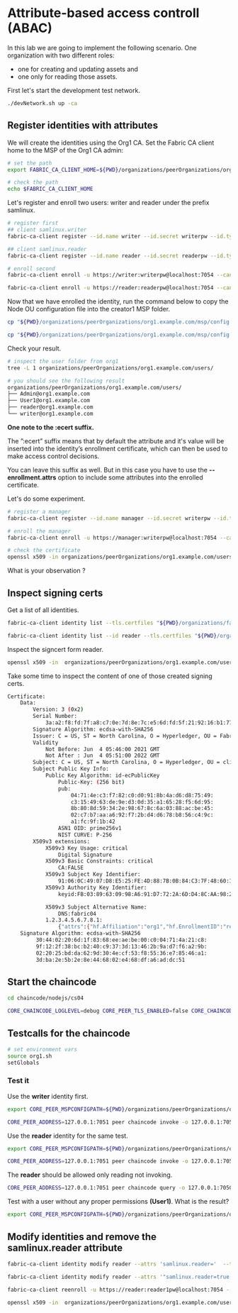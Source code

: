 # Attribute-based access controll (ABAC)

In this lab we are going to implement the following scenario. One organization with two different roles: 
- one for creating and updating assets and
- one only for reading those assets.


First let's start the development test network.
```bash
./devNetwork.sh up -ca
```

## Register identities with attributes

We will create the identities using the Org1 CA. Set the Fabric CA client home to the MSP of the Org1 CA admin:

```bash
# set the path
export FABRIC_CA_CLIENT_HOME=${PWD}/organizations/peerOrganizations/org1.example.com/

# check the path
echo $FABRIC_CA_CLIENT_HOME
```

Let's register and enroll two users: writer and reader under the prefix samlinux.

```bash
# register first
## client samlinux.writer
fabric-ca-client register --id.name writer --id.secret writerpw --id.type client --id.attrs 'samlinux.writer=true:ecert' --tls.certfiles "${PWD}/organizations/fabric-ca/org1/tls-cert.pem"

## client samlinux.reader
fabric-ca-client register --id.name reader --id.secret readerpw --id.type client --id.attrs 'samlinux.reader=true:ecert' --tls.certfiles "${PWD}/organizations/fabric-ca/org1/tls-cert.pem"
```

```bash
# enroll second
fabric-ca-client enroll -u https://writer:writerpw@localhost:7054 --caname ca-org1 -M "${PWD}/organizations/peerOrganizations/org1.example.com/users/writer@org1.example.com/msp" --tls.certfiles "${PWD}/organizations/fabric-ca/org1/tls-cert.pem"

fabric-ca-client enroll -u https://reader:readerpw@localhost:7054 --caname ca-org1 -M "${PWD}/organizations/peerOrganizations/org1.example.com/users/reader@org1.example.com/msp" --tls.certfiles "${PWD}/organizations/fabric-ca/org1/tls-cert.pem"
```

Now that we have enrolled the identity, run the command below to copy the Node OU configuration file into the creator1 MSP folder.

```bash
cp "${PWD}/organizations/peerOrganizations/org1.example.com/msp/config.yaml" "${PWD}/organizations/peerOrganizations/org1.example.com/users/writer@org1.example.com/msp/config.yaml"

cp "${PWD}/organizations/peerOrganizations/org1.example.com/msp/config.yaml" "${PWD}/organizations/peerOrganizations/org1.example.com/users/reader@org1.example.com/msp/config.yaml"
```

Check your result.
```bash
# inspect the user folder from org1
tree -L 1 organizations/peerOrganizations/org1.example.com/users/

# you should see the following result
organizations/peerOrganizations/org1.example.com/users/
├── Admin@org1.example.com
├── User1@org1.example.com
├── reader@org1.example.com
└── writer@org1.example.com
```

**One note to the :ecert suffix.**

The ”:ecert” suffix means that by default the attribute and it's value will be inserted into the identity’s enrollment certificate, which can then be used to make access control decisions.

You can leave this suffix as well. But in this case you have to use the **--enrollment.attrs** option to include some attributes into the enrolled certificate. 

Let's do some experiment.
```bash
# register a manager
fabric-ca-client register --id.name manager --id.secret writerpw --id.type client --id.attrs 'samlinux.manager=true' --tls.certfiles "${PWD}/organizations/fabric-ca/org1/tls-cert.pem"

# enroll the manager
fabric-ca-client enroll -u https://manager:writerpw@localhost:7054 --caname ca-org1 -M "${PWD}/organizations/peerOrganizations/org1.example.com/users/manager@org1.example.com/msp" --tls.certfiles "${PWD}/organizations/fabric-ca/org1/tls-cert.pem" --enrollment.attrs 'samlinux.manager,hf.Type,hf.EnrollmentID'

# check the certificate
openssl x509 -in organizations/peerOrganizations/org1.example.com/users/manager@org1.example.com/msp/signcerts/cert.pem -text -noout
```
What is your observation ?

## Inspect signing certs

Get a list of all identities.
```bash
fabric-ca-client identity list --tls.certfiles "${PWD}/organizations/fabric-ca/org1/tls-cert.pem"

fabric-ca-client identity list --id reader --tls.certfiles "${PWD}/organizations/fabric-ca/org1/tls-cert.pem"
```

Inspect the signcert form reader.

```bash
openssl x509 -in  organizations/peerOrganizations/org1.example.com/users/reader@org1.example.com/msp/signcerts/cert.pem -text -noout
```

Take some time to inspect the content of one of those created signing certs.

```bash
Certificate:
    Data:
        Version: 3 (0x2)
        Serial Number:
            3a:a2:f8:fd:7f:a8:c7:0e:7d:8e:7c:e5:6d:fd:5f:21:92:16:b1:77
        Signature Algorithm: ecdsa-with-SHA256
        Issuer: C = US, ST = North Carolina, O = Hyperledger, OU = Fabric, CN = fabric-ca-server
        Validity
            Not Before: Jun  4 05:46:00 2021 GMT
            Not After : Jun  4 05:51:00 2022 GMT
        Subject: C = US, ST = North Carolina, O = Hyperledger, OU = client + OU = org1, CN = reader
        Subject Public Key Info:
            Public Key Algorithm: id-ecPublicKey
                Public-Key: (256 bit)
                pub:
                    04:71:4e:c3:f7:82:c0:d0:91:8b:4a:d6:d8:75:49:
                    c3:15:49:63:de:9e:d3:0d:35:a1:65:28:f5:6d:95:
                    8b:80:8d:59:34:2e:98:67:8c:6a:03:88:ac:be:45:
                    02:c7:b7:aa:a6:92:f7:2b:d4:d6:78:b8:56:c4:9c:
                    a1:fc:9f:1b:42
                ASN1 OID: prime256v1
                NIST CURVE: P-256
        X509v3 extensions:
            X509v3 Key Usage: critical
                Digital Signature
            X509v3 Basic Constraints: critical
                CA:FALSE
            X509v3 Subject Key Identifier:
                91:06:0C:49:07:D8:E5:25:FE:4D:88:7B:0B:84:C3:7F:48:60:15:A7
            X509v3 Authority Key Identifier:
                keyid:FB:03:89:63:09:98:A6:91:D7:72:2A:6D:D4:8C:AA:98:23:3F:1B:15

            X509v3 Subject Alternative Name:
                DNS:fabric04
            1.2.3.4.5.6.7.8.1:
                {"attrs":{"hf.Affiliation":"org1","hf.EnrollmentID":"reader","hf.Type":"client","samlinux.writer":"true"}}
    Signature Algorithm: ecdsa-with-SHA256
         30:44:02:20:6d:1f:83:68:ee:ae:be:00:c0:04:71:4a:21:c8:
         9f:12:2f:38:bc:b2:40:c9:37:3d:13:46:2b:9a:d7:f6:a2:9b:
         02:20:25:bd:da:62:9d:30:4e:cf:53:f8:55:36:e7:85:46:a1:
         3d:ba:2e:5b:2e:8e:44:68:02:e4:68:df:a6:ad:dc:51
```

## Start the chaincode

```bash
cd chaincode/nodejs/cs04

CORE_CHAINCODE_LOGLEVEL=debug CORE_PEER_TLS_ENABLED=false CORE_CHAINCODE_ID_NAME=mycc:1.0 ./node_modules/.bin/fabric-chaincode-node start --peer.address 127.0.0.1:7052
```

## Testcalls for the chaincode

```bash
# set environment vars
source org1.sh
setGlobals
```

### Test it

Use the **writer** identity first.

```bash
export CORE_PEER_MSPCONFIGPATH=${PWD}/organizations/peerOrganizations/org1.example.com/users/writer@org1.example.com/msp

CORE_PEER_ADDRESS=127.0.0.1:7051 peer chaincode invoke -o 127.0.0.1:7050 -C ch1 -n mycc -c '{"Args":["set","{\"no\":\"a1\", \"desc\":\"Product number 1\",\"amount\":120, \"price\":\"10.50\", \"type\":\"brick\"}"]}'
```

Use the **reader** identity for the same test.
```bash
export CORE_PEER_MSPCONFIGPATH=${PWD}/organizations/peerOrganizations/org1.example.com/users/reader@org1.example.com/msp

CORE_PEER_ADDRESS=127.0.0.1:7051 peer chaincode invoke -o 127.0.0.1:7050 -C ch1 -n mycc -c '{"Args":["set","{\"no\":\"a1\", \"desc\":\"Product number 1\",\"amount\":1000, \"price\":\"10.50\", \"type\":\"brick\"}"]}'
```

The **reader** should be allowed only reading not invoking.
```bash
CORE_PEER_ADDRESS=127.0.0.1:7051 peer chaincode query -o 127.0.0.1:7050 -C ch1 -n mycc -c '{"Args":["get","a1"]}'
```

Test with a user without any proper permissions **(User1)**. What is the result?
```bash
export CORE_PEER_MSPCONFIGPATH=${PWD}/organizations/peerOrganizations/org1.example.com/users/User1@org1.example.com/msp
```

## Modify identities and remove the samlinux.reader attribute

```bash
fabric-ca-client identity modify reader --attrs 'samlinux.reader='  --tls.certfiles "${PWD}/organizations/fabric-ca/org1/tls-cert.pem"

fabric-ca-client identity modify reader --attrs '"samlinux.reader=true:ecert","samlinux.auditor=true:ecert"' --tls.certfiles "${PWD}/organizations/fabric-ca/org1/tls-cert.pem"

fabric-ca-client reenroll -u https://reader:reader1pw@localhost:7054 --caname ca-org1 -M "${PWD}/organizations/peerOrganizations/org1.example.com/users/reader@org1.example.com/msp" --tls.certfiles "${PWD}/organizations/fabric-ca/org1/tls-cert.pem"

openssl x509 -in  organizations/peerOrganizations/org1.example.com/users/reader@org1.example.com/msp/signcerts/cert.pem -text -noout
```


